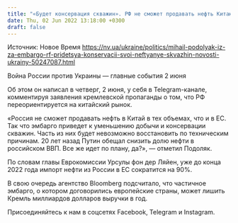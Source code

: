```yaml
---
title: "«Будет консервация скважин». РФ не сможет продавать нефть Китаю в тех объемах, что и в ЕС — Подоляк"
date: Thu, 02 Jun 2022 13:18:00 +0300
draft: false
---
```

Источник: Новое Время https://nv.ua/ukraine/politics/mihail-podolyak-iz-za-embargo-rf-pridetsya-konservacii-svoi-neftyanye-skvazhin-novosti-ukrainy-50247087.html


Война России против Украины — главные события 2 июня

Об этом он написал в четверг, 2 июня, у себя в Telegram-канале, комментируя заявления кремлевской пропаганды о том, что РФ переориентируется на китайский рынок.

«Россия не сможет продавать нефть в Китай в тех объемах, что и в ЕС. Так что эмбарго приведет к уменьшению добычи и консервации скважин. Часть из них будет невозможно восстановить по техническим причинам. 20 лет назад Путин обещал снизить долю нефти в российском ВВП. Все же идет по плану, да?», — отметил Подоляк.

По словам главы Еврокомиссии Урсулы фон дер Ляйен, уже до конца 2022 года импорт нефти из России в ЕС сократится на 90%.

В свою очередь агентство Bloomberg подсчитало, что частичное эмбарго, о котором договорились европейские страны, может лишить Кремль миллиардов долларов выручки в год.

Присоединяйтесь к нам в соцсетях Facebook, Telegram и Instagram.
